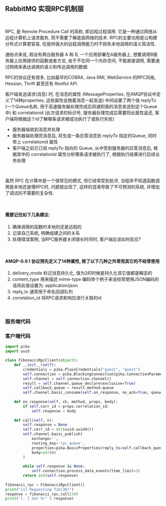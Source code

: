 
## RabbitMQ 实现RPC机制层

<br/>

RPC, 是 Remote Procedure Call 的简称, 即远程过程调用. 它是一种通过网络从远程计算机上请求服务, 而不需要了解底层网络的技术. RPC的主要功用是让构建分布式计算更容易, 在提供强大的远程调用能力时不损失本地调用的语义简洁性.

通俗点来说, 假设有两台服务器 A 和 B, 一个应用部署在A服务器上, 想要调用B服务器上应用提供的函数或者方法, 由于不在同一个内存空间, 不能直接调用, 需要通过网络来表达调用的语义和传达调用的数据.

RPC的协议还有很多, 比如最早的COBRA, Java RMI, WebService 的RPC风格, Hessian, Thrift 甚至还有 Restful API.

客户端发送请求(消息) 时, 在消息的属性 (MessageProperties, 在AMQP协议中定义了14种properties, 这些属性会随着消息一起发送) 中间设置了两个值 replyTo (一个Queue名称, 用于高速服务器处理完成后将通知我的消息发送到这个Queue中) 和 correlationid (此次请求的标识号, 服务器处理完成后需要将此属性返还, 客户端将根据这个id了解哪条请求被成功执行了或执行失败)

* 服务器端收到消息并处理
* 服务器端处理完消息后, 将生成一条应答消息到 replyTo 指定的Queue, 同时带上 correlationid 属性
* 客户端之前已订阅 replyTo 指向的 Queue, 从中受到服务器的应答消息后, 根据其中的 correlationid 属性分析哪条请求被执行了, 根据执行结果进行后续业务处理

<br/>

虽然 RPC 在计算中是一个很常见的模式, 但它经常受到批评, 当程序不知道函数调用是本地还是慢RPC时, 问题就出现了, 这样的混淆导致了不可预测的系统, 并增加了调试的不需要的复杂性.

<br/>

#### 需要记住如下几条建议:
1) 确保调用的函数时本地的还是远程的
2) 记录自己系统, 明确组建之间的关系
3) 处理错误案例, 当RPC服务器关闭很长时间时, 客户端应该如何反应?

<br/>

#### AMQP-0.9.1 协议预先定义了14种属性, 除了以下几种之外常用其它的不经常使用
1) delivery_mode 标记消息持久化, 值为2的时候是持久化其它值都是瞬态的
2) content_type 用来描述 mime-type 编码举个例子来说经常使用JSON编码的话将此值设置为: application/json
3) reply_to 通常用于命名回调队列
4) correlation_id 将RPC请求和响应进行关联的id

<br/>

### 服务端代码


### 客户端代码

```python
import pika
import uuid

class FibonacciRpcClient(object):
    def __init__(self):
        credentials = pika.PlainCredentials("guest", "guest")
        self.connection = pika.BlockingConnection(pika.ConnectionParameters("192.168.1.1", 5672, "/", credentials))
        self.channel = self.connection.channel()
        result = self.channel.queue_declare(exclusive=True)
        self.callback_queue = result.method.queue
        self.channel.basic_consume(self.on_response, no_ack=True, queue=self.callback_queue)
        
    def on_response(self, ch, method, props, body):
        if self.corr_id = props.correlation_id:
            self.response = body
        
    def call(self, n):
        self.response = None
        self.corr_id = str(uuid.uuid4())
        self.channel.basic_publish(
            exchange='', 
            routing_key='rpc_queue', 
            properties=pika.BasicProperties(reply_to=self.callback_queue, correlation_id=self.corr_id,),
            body=str(n)
        )
                                   
        while self.response is None:
            self.connection.process_data_events(time_limit=3)
        return int(self.response)
        
fibonacci_rpc = FibonacciRpcClient()
print("[x] Requesting fib(30)")
response = fibonacci_rpc.call(30)
print("[. ] Got %r" % response)
```
